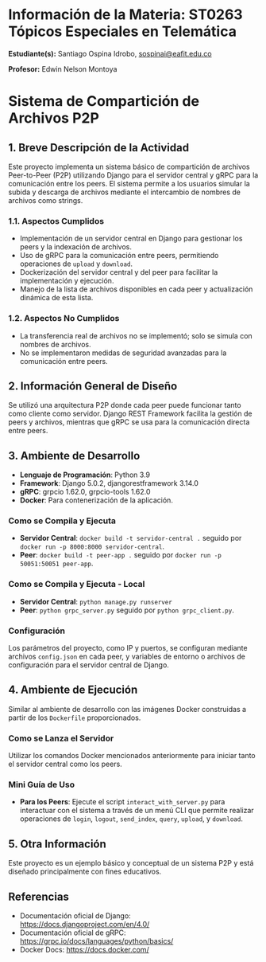 # Información de la Materia: ST0263 Tópicos Especiales en Telemática

**Estudiante(s):** Santiago Ospina Idrobo, sospinai@eafit.edu.co

**Profesor:** Edwin Nelson Montoya

# Sistema de Compartición de Archivos P2P

## 1. Breve Descripción de la Actividad

Este proyecto implementa un sistema básico de compartición de archivos Peer-to-Peer (P2P) utilizando Django para el servidor central y gRPC para la comunicación entre los peers. El sistema permite a los usuarios simular la subida y descarga de archivos mediante el intercambio de nombres de archivos como strings.

### 1.1. Aspectos Cumplidos

- Implementación de un servidor central en Django para gestionar los peers y la indexación de archivos.
- Uso de gRPC para la comunicación entre peers, permitiendo operaciones de `upload` y `download`.
- Dockerización del servidor central y del peer para facilitar la implementación y ejecución.
- Manejo de la lista de archivos disponibles en cada peer y actualización dinámica de esta lista.

### 1.2. Aspectos No Cumplidos

- La transferencia real de archivos no se implementó; solo se simula con nombres de archivos.
- No se implementaron medidas de seguridad avanzadas para la comunicación entre peers.

## 2. Información General de Diseño

Se utilizó una arquitectura P2P donde cada peer puede funcionar tanto como cliente como servidor. Django REST Framework facilita la gestión de peers y archivos, mientras que gRPC se usa para la comunicación directa entre peers.

## 3. Ambiente de Desarrollo

- **Lenguaje de Programación**: Python 3.9
- **Framework**: Django 5.0.2, djangorestframework 3.14.0
- **gRPC**: grpcio 1.62.0, grpcio-tools 1.62.0
- **Docker**: Para contenerización de la aplicación.

### Como se Compila y Ejecuta

- **Servidor Central**: `docker build -t servidor-central .` seguido por `docker run -p 8000:8000 servidor-central`.
- **Peer**: `docker build -t peer-app .` seguido por `docker run -p 50051:50051 peer-app`.

### Como se Compila y Ejecuta - Local

- **Servidor Central**: `python manage.py runserver`
- **Peer**: `python grpc_server.py` seguido por `python grpc_client.py`.

### Configuración

Los parámetros del proyecto, como IP y puertos, se configuran mediante archivos `config.json` en cada peer, y variables de entorno o archivos de configuración para el servidor central de Django.

## 4. Ambiente de Ejecución

Similar al ambiente de desarrollo con las imágenes Docker construidas a partir de los `Dockerfile` proporcionados.

### Como se Lanza el Servidor

Utilizar los comandos Docker mencionados anteriormente para iniciar tanto el servidor central como los peers.

### Mini Guía de Uso

- **Para los Peers**: Ejecute el script `interact_with_server.py` para interactuar con el sistema a través de un menú CLI que permite realizar operaciones de `login`, `logout`, `send_index`, `query`, `upload`, y `download`.

## 5. Otra Información

Este proyecto es un ejemplo básico y conceptual de un sistema P2P y está diseñado principalmente con fines educativos.

## Referencias

- Documentación oficial de Django: https://docs.djangoproject.com/en/4.0/
- Documentación oficial de gRPC: https://grpc.io/docs/languages/python/basics/
- Docker Docs: https://docs.docker.com/